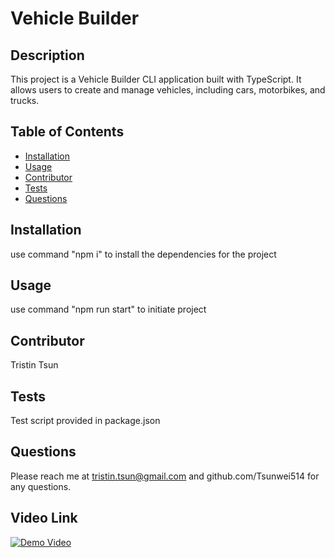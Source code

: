# Vehicle Builder

## Description

This project is a Vehicle Builder CLI application built with TypeScript. It allows users to create and manage vehicles, including cars, motorbikes, and trucks.

## Table of Contents

- [Installation](#installation)
- [Usage](#usage)
- [Contributor](#contributor)
- [Tests](#tests)
- [Questions](#questions)

## Installation

use command "npm i" to install the dependencies for the project

## Usage

use command "npm run start" to initiate project 

## Contributor

Tristin Tsun

## Tests

Test script provided in package.json

## Questions

Please reach me at tristin.tsun@gmail.com and github.com/Tsunwei514 for any questions.  

## Video Link

[![Demo Video](https://via.placeholder.com/600x300?text=Video+Preview)](https://drive.google.com/file/d/1EjFycnVOz4Hbi960pxnQ0b-JfcglJkjh/view)
